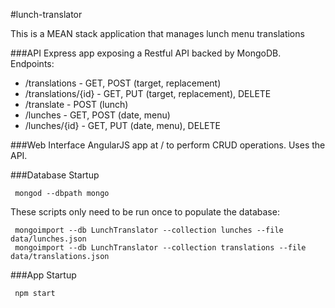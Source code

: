 #lunch-translator

This is a MEAN stack application that manages lunch menu translations

###API
Express app exposing a Restful API backed by MongoDB. Endpoints:
* /translations - GET, POST (target, replacement)
* /translations/{id} -  GET, PUT (target, replacement), DELETE
* /translate - POST (lunch)
* /lunches - GET, POST (date, menu)
* /lunches/{id} - GET, PUT (date, menu), DELETE

###Web Interface
AngularJS app at / to perform CRUD operations. Uses the API.

###Database Startup

     mongod --dbpath mongo

These scripts only need to be run once to populate the database:

     mongoimport --db LunchTranslator --collection lunches --file data/lunches.json
     mongoimport --db LunchTranslator --collection translations --file data/translations.json

###App Startup

     npm start
